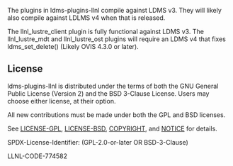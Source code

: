 The plugins in ldms-plugins-llnl compile against LDMS v3.  They will likely
also compile against LDLMS v4 when that is released.

The llnl_lustre_client plugin is fully functional against LDMS v3.  The llnl_lustre_mdt
and llnl_lustre_ost plugins will require an LDMS v4 that fixes ldms_set_delete() (Likely
OVIS 4.3.0 or later).

License
----------------

ldms-plugins-llnl is distributed under the terms of both the GNU General Public
License (Version 2) and the BSD 3-Clause License. Users may choose either license,
at their option.

All new contributions must be made under both the GPL and BSD licenses.

See [LICENSE-GPL](https://github.com/llnl/ldms-plugins-llnl/blob/master/LICENSE-GPL),
[LICENSE-BSD](https://github.com/llnl/ldms-plugins-llnl/blob/master/LICENSE-BSD),
[COPYRIGHT](https://github.com/llnl/ldms-plugins-llnl/blob/master/COPYRIGHT), and
[NOTICE](https://github.com/llnl/ldms-plugins-llnl/blob/master/NOTICE) for details.

SPDX-License-Identifier: (GPL-2.0-or-later OR BSD-3-Clause)

LLNL-CODE-774582
